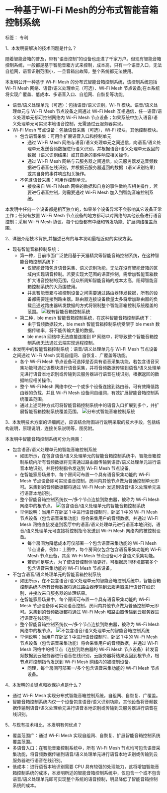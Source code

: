 # 一种基于Wi-Fi Mesh的分布式智能音箱控制系统

标签： 专利

1、本发明要解决的技术问题是什么？

随着智能音箱的普及，带有“语音控制”的设备也走进了千家万户。但现有智能音箱控制系统，一般都是基于智能音箱方式来控制，成本高，只有一个语音入口，无法自组网，语音识别范围小，一旦音箱出故障，整个系统都无法使用。

本发明公开一种基于 Wi-Fi Mesh 的分布式智能音箱控制系统，该控制系统包括 Wi-Fi Mesh 网络、语音/语义处理单元（可选）、Wi-Fi Mesh 节点设备;在本系统将实现广覆盖、低成本、多语音入口、自组网、自恢复等功能。

* 语音/语义处理单元（可选）：包括语音/语义识别，Wi-Fi 模块。语音/语义处理单元与 Wi-Fi Mesh 节点设备之间通过 Wi-Fi Mesh 互相通信，任一语音/语义处理单元都可控制网络内 Wi-Fi Mesh 节点设备；如果系统中加入语音/语义处理单元可实现本地语音控制，无需通过云服务器实现。
* Wi-Fi Mesh 节点设备：包括语音采集（可选），Wi-Fi 模块，其他控制模块。
  * 包含语音采集：可用作扩展语音入口和控制单元
    * 通过 Wi-Fi Mesh 网络与语音/语义处理单元之间通信，向语音/语义处理单元发送音频数据进行语义识别，并根据语音/语义处理单元返回的数据（语义识别结果）或其自身的事件响应相关操作。
    * 通过 Wi-Fi Mesh 网络与云服务器之间通信，向云服务器发送音频数据进行语音在线识别，并根据云服务器返回的数据（语义识别结果）或其自身的事件响应相关操作。
  * 不包含语音采集：可用作控制单元。
    * 接收来自 Wi-Fi Mesh 网络的数据和自身的事件做响应相关操作，若要进行语音控制，则需要通过 Wi-Fi Mesh 加入到智能音箱控制系统。

本发明中任何一个设备都是相互独立的，如果某个设备异常不会影响其它设备正常工作；任何有放置 Wi-Fi Mesh 节点设备的地方都可以对网络的其他设备进行语音控制；采用 Wi-Fi Mesh 协议，每个设备都有中继和转发功能、扩展网络覆盖范围。

2、详细介绍技术背景,并描述已有的与本发明最相近似的实现方案。

* 现有智能音箱控制系统：
  * 第一种，目前市面广泛使用基于天猫精灵等智能音箱控制系统，在这种智能音箱控制系统下：
    * 仅智能音箱包含语音采集、语义识别功能，无法在没有智能音箱的区域内实现语音控制。若要实现大范围的语音控制，需增加智能音箱数扩大语音控制的范围，但众所周知智能音箱的成本太高，阻碍智能音箱控制系统的大范围使用。
    * 并且智能音箱与被控制设备之间需要通过路由器转发数据，所有的设备都需要连接到路由器。路由器连接设备数量太多将增加路由器的负载且通过路由器转发数据的方式将限制整个智能音箱控制系统覆盖的范围。 ![&#x73B0;&#x6709;&#x667A;&#x80FD;&#x97F3;&#x7BB1;&#x63A7;&#x5236;&#x7CFB;&#x7EDF;](http://resource.infiniteyuan.com/image/inteligenceaudio.png)
  * 第二种，ble mesh 智能音箱控制系统，在这种智能音箱控制系统下：
    * 由于音频数据较大，ble mesh 智能音箱控制系统受限于 ble mesh 数据传输率，将不能传输大量的数据。
    * ble mesh 网络中无法直接连接到 IP 网络中，将导致整个智能音箱控制系统无法通过云端实现远程控制。
* 本发明中的智能音箱控制系统：语音/语义处理单元与 Wi-Fi Mesh 节点设备之间通过 Wi-Fi Mesh 实现自组网、自恢复、广覆盖等功能。
  * 各个 Wi-Fi Mesh 节点设备可选择是否具有语音采集功能，若包含语音采集功能可通过该模块进行语音采集，并将音频数据传输到语音/语义处理单元进行语音本地识别或传输到云服务器进行语音在线识别，根据返回的数据响应相关操作。
  * 整个 Wi-Fi Mesh 网络中仅一个或多个设备连接到路由器，可有效降低路由器的负载，并且 Wi-Fi Mesh 设备间自组网，有效扩展智能音箱控制系统覆盖范围。
  * 通过上述两种方式可将智能音箱控制系统中的语音入口扩展到多个，并扩展智能音箱控制系统覆盖范围。 ![&#x5206;&#x5E03;&#x5F0F;&#x667A;&#x80FD;&#x97F3;&#x7BB1;&#x63A7;&#x5236;&#x7CFB;&#x7EDF;](http://resource.infiniteyuan.com/image/invention.png)

3、本发明技术方案的详细阐述，应该结合附图进行说明采取的技术手段，包括结构说明，原理说明，连接关系说明等，图另附。

本发明中智能音箱控制系统可分为两类：

* 包含语音/语义处理单元的智能音箱控制系统
  * 如图所示，在包含语音/语义处理单元的智能音箱控制系统中，智能音箱控制系统内所有音频数据将无需通过路由器传输到语音/语义处理单元进行语音本地识别，并将控制指令发送到 Wi-Fi Mesh 节点设备。
  * 在智能家居场景中，每个房间可布置一个具有语音采集功能的 Wi-Fi Mesh 节点设备即可实现语音控制，房间内其他节点做为普通控制单元即可。采集到的音频数据都将通过 Wi-Fi Mesh 发送到语音/语义处理单元进行语音本地识别。
  * 整个智能音箱控制系统仅一/多个节点连接到路由器，被称为 Wi-Fi Mesh 网络中的根节点。 ![&#x5305;&#x542B;&#x8BED;&#x97F3;/&#x8BED;&#x4E49;&#x5904;&#x7406;&#x5355;&#x5143;&#x7684;&#x667A;&#x80FD;&#x97F3;&#x7BB1;&#x63A7;&#x5236;&#x7CFB;&#x7EDF;](http://resource.infiniteyuan.com/image/situation1.png)
  * 举例说明：当用户在卧室 1 中进行语音控制时，卧室 1 中的 Wi-Fi Mesh 节点设备（包含语音采集功能）将会采集用户的音频数据，并通过 Wi-Fi Mesh 网络直接发送到客厅中的语音/语义处理单元进行语音本地识别，语音/语义处理单元可直接将控制指令发送到 Wi-Fi Mesh 网络内的被控制设备。
    * 每个房间为降低成本可仅部署一个包含语音采集功能的 Wi-Fi Mesh 节点设备，例如：上图中，每个房间仅包含包含语音采集功能的 Wi-Fi Mesh 节点设备，其余 Wi-Fi Mesh 节点设备可不含语义采集功能。
    * 若房间足够大，为了使语音控制体验更好，可根据房间环境部署多个包含语音采集功能的 Wi-Fi Mesh 节点设备。
* 不包含语音/语义处理单元的智能音箱控制系统
  * 如图所示，在不包含语音/语义处理单元的智能音箱控制系统中，智能音箱控制系统内所有音频数据将通过路由器传输到云服务器进行语音在线识别，并接收来自服务器的处理结果。
  * 在智能家居场景中，每个房间可布置一个具有语音采集功能的 Wi-Fi Mesh 节点设备即可实现语音控制，房间内其他节点做为普通控制单元即可。采集到的音频数据都将通过 Wi-Fi Mesh 和路由器传输到云服务器进行语音在线识别。
  * 整个智能音箱控制系统仅一/多个节点连接到路由器，被称为 Wi-Fi Mesh 网络中的根节点。 ![&#x4E0D;&#x5305;&#x542B;&#x8BED;&#x97F3;/&#x8BED;&#x4E49;&#x5904;&#x7406;&#x5355;&#x5143;&#x7684;&#x667A;&#x80FD;&#x97F3;&#x7BB1;&#x63A7;&#x5236;&#x7CFB;&#x7EDF;](http://resource.infiniteyuan.com/image/situation2.png)
  * 举例说明：当用户在卧室 1 中进行语音控制时，卧室 1 中的 Wi-Fi Mesh 节点设备（包含语音采集功能）将会采集用户的音频数据，并通过 Wi-Fi Mesh 网络中的根节点（连接到路由器的 Wi-Fi Mesh 节点设备）转发音频数据到云服务器进行语音在线识别，云服务器将结果返回到根节点，根节点将控制指令发送到 Wi-Fi Mesh 网络内的被控制设备。
    * 同理，每个房间可部署一/多个包含语音采集功能的 Wi-Fi Mesh 节点设备。

4、本发明的关键点和欲保护点是什么？

* 通过 Wi-Fi Mesh 实现分布式智能音箱控制系统，自组网、自恢复、广覆盖。
* 智能音箱控制系统内仅一个设备包含语音/语义识别功能，其他设备将音频数据传输到语音/语义处理单元进行语音本地识别或传输到云服务器进行语音在线识别。

5、与现有技术相比，本发明有何优点？

* 覆盖范围广：通过 Wi-Fi Mesh 实现自组网、自恢复、扩展智能音箱控制系统覆盖范围。
* 多语音入口：在智能音箱控制系统中，所有 Wi-Fi Mesh 节点均可包含语音采集功能，将音频数据传输到语音/语义处理单元进行语音本地识别或传输到云服务器进行语音在线识别。
* 低成本：进行语音本地识别需要 CPU 具有较强的处理能力，这将增加智能音箱控制系统的成本，本发明所述的智能音箱控制系统中，仅包含一个或不包含语音/语义处理单元即可实现整个系统的语音控制，明显降低了智能音箱控制系统的成本。

